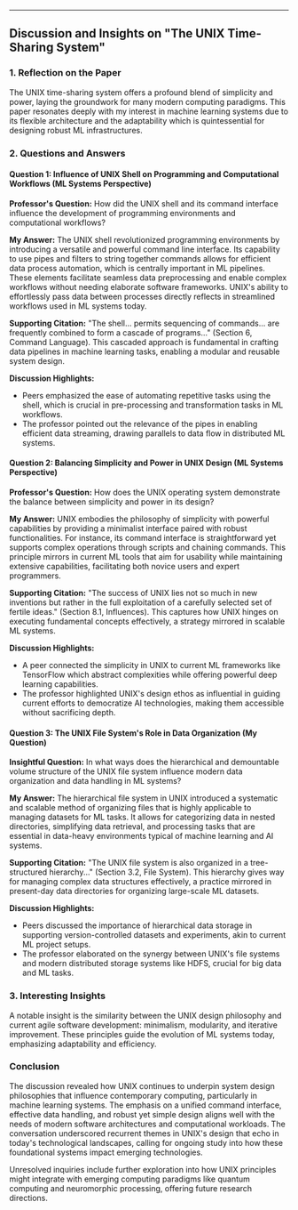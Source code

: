---

## Discussion and Insights on "The UNIX Time-Sharing System"

### 1. Reflection on the Paper
The UNIX time-sharing system offers a profound blend of simplicity and power, laying the groundwork for many modern computing paradigms. This paper resonates deeply with my interest in machine learning systems due to its flexible architecture and the adaptability which is quintessential for designing robust ML infrastructures.

### 2. Questions and Answers 

#### Question 1: Influence of UNIX Shell on Programming and Computational Workflows (ML Systems Perspective)
**Professor's Question:** How did the UNIX shell and its command interface influence the development of programming environments and computational workflows?

**My Answer:** The UNIX shell revolutionized programming environments by introducing a versatile and powerful command line interface. Its capability to use pipes and filters to string together commands allows for efficient data process automation, which is centrally important in ML pipelines. These elements facilitate seamless data preprocessing and enable complex workflows without needing elaborate software frameworks. UNIX's ability to effortlessly pass data between processes directly reflects in streamlined workflows used in ML systems today.

**Supporting Citation:** "The shell... permits sequencing of commands... are frequently combined to form a cascade of programs..." (Section 6, Command Language). This cascaded approach is fundamental in crafting data pipelines in machine learning tasks, enabling a modular and reusable system design.

**Discussion Highlights:** 
- Peers emphasized the ease of automating repetitive tasks using the shell, which is crucial in pre-processing and transformation tasks in ML workflows.
- The professor pointed out the relevance of the pipes in enabling efficient data streaming, drawing parallels to data flow in distributed ML systems.

#### Question 2: Balancing Simplicity and Power in UNIX Design (ML Systems Perspective)
**Professor's Question:** How does the UNIX operating system demonstrate the balance between simplicity and power in its design?

**My Answer:** UNIX embodies the philosophy of simplicity with powerful capabilities by providing a minimalist interface paired with robust functionalities. For instance, its command interface is straightforward yet supports complex operations through scripts and chaining commands. This principle mirrors in current ML tools that aim for usability while maintaining extensive capabilities, facilitating both novice users and expert programmers.

**Supporting Citation:** "The success of UNIX lies not so much in new inventions but rather in the full exploitation of a carefully selected set of fertile ideas." (Section 8.1, Influences). This captures how UNIX hinges on executing fundamental concepts effectively, a strategy mirrored in scalable ML systems.

**Discussion Highlights:** 
- A peer connected the simplicity in UNIX to current ML frameworks like TensorFlow which abstract complexities while offering powerful deep learning capabilities.
- The professor highlighted UNIX's design ethos as influential in guiding current efforts to democratize AI technologies, making them accessible without sacrificing depth.

#### Question 3: The UNIX File System's Role in Data Organization (My Question)
**Insightful Question:** In what ways does the hierarchical and demountable volume structure of the UNIX file system influence modern data organization and data handling in ML systems?

**My Answer:** The hierarchical file system in UNIX introduced a systematic and scalable method of organizing files that is highly applicable to managing datasets for ML tasks. It allows for categorizing data in nested directories, simplifying data retrieval, and processing tasks that are essential in data-heavy environments typical of machine learning and AI systems.

**Supporting Citation:** "The UNIX file system is also organized in a tree-structured hierarchy..." (Section 3.2, File System). This hierarchy gives way for managing complex data structures effectively, a practice mirrored in present-day data directories for organizing large-scale ML datasets.

**Discussion Highlights:** 
- Peers discussed the importance of hierarchical data storage in supporting version-controlled datasets and experiments, akin to current ML project setups.
- The professor elaborated on the synergy between UNIX's file systems and modern distributed storage systems like HDFS, crucial for big data and ML tasks.

### 3. Interesting Insights
A notable insight is the similarity between the UNIX design philosophy and current agile software development: minimalism, modularity, and iterative improvement. These principles guide the evolution of ML systems today, emphasizing adaptability and efficiency.

### Conclusion
The discussion revealed how UNIX continues to underpin system design philosophies that influence contemporary computing, particularly in machine learning systems. The emphasis on a unified command interface, effective data handling, and robust yet simple design aligns well with the needs of modern software architectures and computational workloads. The conversation underscored recurrent themes in UNIX's design that echo in today's technological landscapes, calling for ongoing study into how these foundational systems impact emerging technologies. 

Unresolved inquiries include further exploration into how UNIX principles might integrate with emerging computing paradigms like quantum computing and neuromorphic processing, offering future research directions.